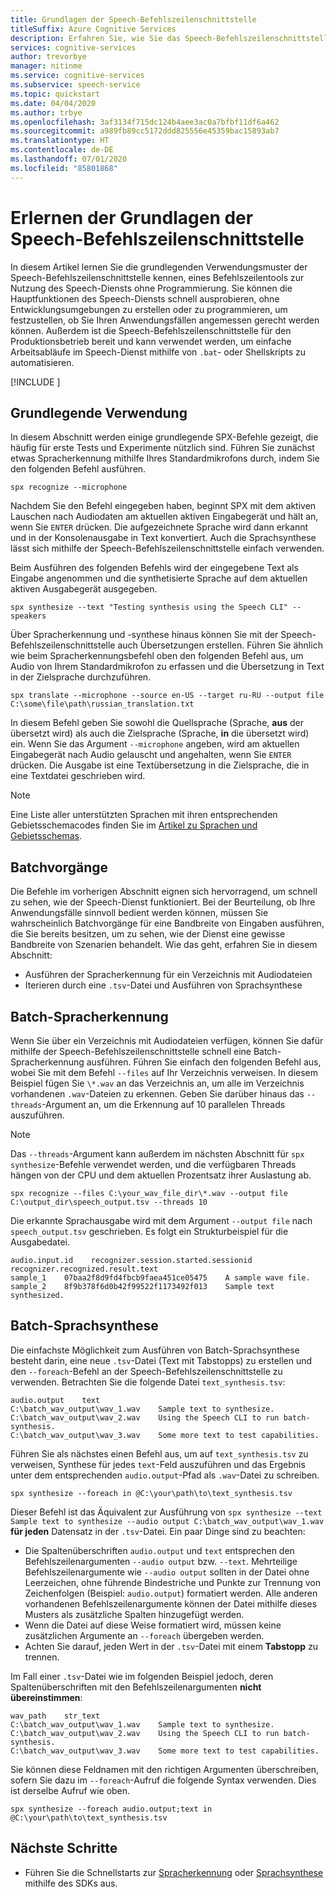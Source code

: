 ```yaml
---
title: Grundlagen der Speech-Befehlszeilenschnittstelle
titleSuffix: Azure Cognitive Services
description: Erfahren Sie, wie Sie das Speech-Befehlszeilenschnittstellen-Tool für das Arbeiten mit dem Speech-Dienst verwenden, mit nur minimaler Einrichtung und ohne zu programmieren.
services: cognitive-services
author: trevorbye
manager: nitinme
ms.service: cognitive-services
ms.subservice: speech-service
ms.topic: quickstart
ms.date: 04/04/2020
ms.author: trbye
ms.openlocfilehash: 3af3134f715dc124b4aee3ac0a7bfbf11df6a462
ms.sourcegitcommit: a989fb89cc5172ddd825556e45359bac15893ab7
ms.translationtype: HT
ms.contentlocale: de-DE
ms.lasthandoff: 07/01/2020
ms.locfileid: "85801868"
---
```

# <a name="learn-the-basics-of-the-speech-cli"></a>Erlernen der Grundlagen der Speech-Befehlszeilenschnittstelle

In diesem Artikel lernen Sie die grundlegenden Verwendungsmuster der Speech-Befehlszeilenschnittstelle kennen, eines Befehlszeilentools zur Nutzung des Speech-Diensts ohne Programmierung. Sie können die Hauptfunktionen des Speech-Diensts schnell ausprobieren, ohne Entwicklungsumgebungen zu erstellen oder zu programmieren, um festzustellen, ob Sie Ihren Anwendungsfällen angemessen gerecht werden können. Außerdem ist die Speech-Befehlszeilenschnittstelle für den Produktionsbetrieb bereit und kann verwendet werden, um einfache Arbeitsabläufe im Speech-Dienst mithilfe von `.bat`- oder Shellskripts zu automatisieren.

[!INCLUDE [](includes/spx-setup.md)]

## <a name="basic-usage"></a>Grundlegende Verwendung

In diesem Abschnitt werden einige grundlegende SPX-Befehle gezeigt, die häufig für erste Tests und Experimente nützlich sind. Führen Sie zunächst etwas Spracherkennung mithilfe Ihres Standardmikrofons durch, indem Sie den folgenden Befehl ausführen.

```shell
spx recognize --microphone
```

Nachdem Sie den Befehl eingegeben haben, beginnt SPX mit dem aktiven Lauschen nach Audiodaten am aktuellen aktiven Eingabegerät und hält an, wenn Sie `ENTER` drücken. Die aufgezeichnete Sprache wird dann erkannt und in der Konsolenausgabe in Text konvertiert. Auch die Sprachsynthese lässt sich mithilfe der Speech-Befehlszeilenschnittstelle einfach verwenden. 

Beim Ausführen des folgenden Befehls wird der eingegebene Text als Eingabe angenommen und die synthetisierte Sprache auf dem aktuellen aktiven Ausgabegerät ausgegeben.

```shell
spx synthesize --text "Testing synthesis using the Speech CLI" --speakers
```

Über Spracherkennung und -synthese hinaus können Sie mit der Speech-Befehlszeilenschnittstelle auch Übersetzungen erstellen. Führen Sie ähnlich wie beim Spracherkennungsbefehl oben den folgenden Befehl aus, um Audio von Ihrem Standardmikrofon zu erfassen und die Übersetzung in Text in der Zielsprache durchzuführen.

```shell
spx translate --microphone --source en-US --target ru-RU --output file C:\some\file\path\russian_translation.txt
```

In diesem Befehl geben Sie sowohl die Quellsprache (Sprache, **aus** der übersetzt wird) als auch die Zielsprache (Sprache, **in** die übersetzt wird) ein. Wenn Sie das Argument `--microphone` angeben, wird am aktuellen Eingabegerät nach Audio gelauscht und angehalten, wenn Sie `ENTER` drücken. Die Ausgabe ist eine Textübersetzung in die Zielsprache, die in eine Textdatei geschrieben wird.

> [!NOTE]
> Eine Liste aller unterstützten Sprachen mit ihren entsprechenden Gebietsschemacodes finden Sie im [Artikel zu Sprachen und Gebietsschemas](language-support.md).

## <a name="batch-operations"></a>Batchvorgänge

Die Befehle im vorherigen Abschnitt eignen sich hervorragend, um schnell zu sehen, wie der Speech-Dienst funktioniert. Bei der Beurteilung, ob Ihre Anwendungsfälle sinnvoll bedient werden können, müssen Sie wahrscheinlich Batchvorgänge für eine Bandbreite von Eingaben ausführen, die Sie bereits besitzen, um zu sehen, wie der Dienst eine gewisse Bandbreite von Szenarien behandelt. Wie das geht, erfahren Sie in diesem Abschnitt:

* Ausführen der Spracherkennung für ein Verzeichnis mit Audiodateien
* Iterieren durch eine `.tsv`-Datei und Ausführen von Sprachsynthese

## <a name="batch-speech-recognition"></a>Batch-Spracherkennung

Wenn Sie über ein Verzeichnis mit Audiodateien verfügen, können Sie dafür mithilfe der Speech-Befehlszeilenschnittstelle schnell eine Batch-Spracherkennung ausführen. Führen Sie einfach den folgenden Befehl aus, wobei Sie mit dem Befehl `--files` auf Ihr Verzeichnis verweisen. In diesem Beispiel fügen Sie `\*.wav` an das Verzeichnis an, um alle im Verzeichnis vorhandenen `.wav`-Dateien zu erkennen. Geben Sie darüber hinaus das `--threads`-Argument an, um die Erkennung auf 10 parallelen Threads auszuführen.

> [!NOTE]
> Das `--threads`-Argument kann außerdem im nächsten Abschnitt für `spx synthesize`-Befehle verwendet werden, und die verfügbaren Threads hängen von der CPU und dem aktuellen Prozentsatz ihrer Auslastung ab.

```shell
spx recognize --files C:\your_wav_file_dir\*.wav --output file C:\output_dir\speech_output.tsv --threads 10
```

Die erkannte Sprachausgabe wird mit dem Argument `--output file` nach `speech_output.tsv` geschrieben. Es folgt ein Strukturbeispiel für die Ausgabedatei.

```output
audio.input.id    recognizer.session.started.sessionid    recognizer.recognized.result.text
sample_1    07baa2f8d9fd4fbcb9faea451ce05475    A sample wave file.
sample_2    8f9b378f6d0b42f99522f1173492f013    Sample text synthesized.
```

## <a name="batch-text-to-speech-synthesis"></a>Batch-Sprachsynthese

Die einfachste Möglichkeit zum Ausführen von Batch-Sprachsynthese besteht darin, eine neue `.tsv`-Datei (Text mit Tabstopps) zu erstellen und den `--foreach`-Befehl an der Speech-Befehlszeilenschnittstelle zu verwenden. Betrachten Sie die folgende Datei `text_synthesis.tsv`:

```output
audio.output    text
C:\batch_wav_output\wav_1.wav    Sample text to synthesize.
C:\batch_wav_output\wav_2.wav    Using the Speech CLI to run batch-synthesis.
C:\batch_wav_output\wav_3.wav    Some more text to test capabilities.
```

 Führen Sie als nächstes einen Befehl aus, um auf `text_synthesis.tsv` zu verweisen, Synthese für jedes `text`-Feld auszuführen und das Ergebnis unter dem entsprechenden `audio.output`-Pfad als `.wav`-Datei zu schreiben. 

```shell
spx synthesize --foreach in @C:\your\path\to\text_synthesis.tsv
```

Dieser Befehl ist das Äquivalent zur Ausführung von `spx synthesize --text Sample text to synthesize --audio output C:\batch_wav_output\wav_1.wav` **für jeden** Datensatz in der `.tsv`-Datei. Ein paar Dinge sind zu beachten:

* Die Spaltenüberschriften `audio.output` und `text` entsprechen den Befehlszeilenargumenten `--audio output` bzw. `--text`. Mehrteilige Befehlszeilenargumente wie `--audio output` sollten in der Datei ohne Leerzeichen, ohne führende Bindestriche und Punkte zur Trennung von Zeichenfolgen (Beispiel: `audio.output`) formatiert werden. Alle anderen vorhandenen Befehlszeilenargumente können der Datei mithilfe dieses Musters als zusätzliche Spalten hinzugefügt werden.
* Wenn die Datei auf diese Weise formatiert wird, müssen keine zusätzlichen Argumente an `--foreach` übergeben werden.
* Achten Sie darauf, jeden Wert in der `.tsv`-Datei mit einem **Tabstopp** zu trennen.

Im Fall einer `.tsv`-Datei wie im folgenden Beispiel jedoch, deren Spaltenüberschriften mit den Befehlszeilenargumenten **nicht übereinstimmen**:

```output
wav_path    str_text
C:\batch_wav_output\wav_1.wav    Sample text to synthesize.
C:\batch_wav_output\wav_2.wav    Using the Speech CLI to run batch-synthesis.
C:\batch_wav_output\wav_3.wav    Some more text to test capabilities.
```

Sie können diese Feldnamen mit den richtigen Argumenten überschreiben, sofern Sie dazu im `--foreach`-Aufruf die folgende Syntax verwenden. Dies ist derselbe Aufruf wie oben.

```shell
spx synthesize --foreach audio.output;text in @C:\your\path\to\text_synthesis.tsv
```

## <a name="next-steps"></a>Nächste Schritte

* Führen Sie die Schnellstarts zur [Spracherkennung](./quickstarts/speech-to-text-from-microphone.md) oder [Sprachsynthese](./quickstarts/text-to-speech.md) mithilfe des SDKs aus.
